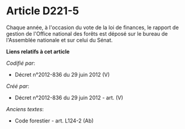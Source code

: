 # Article D221-5

Chaque année, à l'occasion du vote de la loi de finances, le rapport de gestion de l'Office national des forêts est déposé
sur le bureau de l'Assemblée nationale et sur celui du Sénat.

**Liens relatifs à cet article**

_Codifié par_:

  - Décret n°2012-836 du 29 juin 2012 (V)

_Créé par_:

  - Décret n°2012-836 du 29 juin 2012 - art. (V)

_Anciens textes_:

  - Code forestier - art. L124-2 (Ab)
